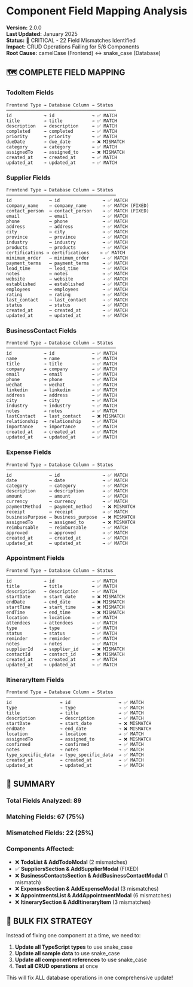 # Component Field Mapping Analysis

**Version:** 2.0.0  
**Last Updated:** January 2025  
**Status:** 🚨 CRITICAL - 22 Field Mismatches Identified  
**Impact:** CRUD Operations Failing for 5/6 Components  
**Root Cause:** camelCase (Frontend) ↔ snake_case (Database)

## 🗺️ **COMPLETE FIELD MAPPING**

### **TodoItem Fields**
```
Frontend Type → Database Column → Status
─────────────────────────────────────────
id            → id              → ✅ MATCH
title         → title           → ✅ MATCH
description   → description     → ✅ MATCH
completed     → completed       → ✅ MATCH
priority      → priority        → ✅ MATCH
dueDate       → due_date        → ❌ MISMATCH
category      → category        → ✅ MATCH
assignedTo    → assigned_to     → ❌ MISMATCH
created_at    → created_at      → ✅ MATCH
updated_at    → updated_at      → ✅ MATCH
```

### **Supplier Fields**
```
Frontend Type → Database Column → Status
─────────────────────────────────────────
id              → id                → ✅ MATCH
company_name    → company_name      → ✅ MATCH (FIXED)
contact_person  → contact_person    → ✅ MATCH (FIXED)
email           → email             → ✅ MATCH
phone           → phone             → ✅ MATCH
address         → address           → ✅ MATCH
city            → city              → ✅ MATCH
province        → province          → ✅ MATCH
industry        → industry          → ✅ MATCH
products        → products          → ✅ MATCH
certifications → certifications    → ✅ MATCH
minimum_order   → minimum_order     → ✅ MATCH
payment_terms   → payment_terms     → ✅ MATCH
lead_time       → lead_time         → ✅ MATCH
notes           → notes             → ✅ MATCH
website         → website           → ✅ MATCH
established     → established       → ✅ MATCH
employees       → employees         → ✅ MATCH
rating          → rating            → ✅ MATCH
last_contact    → last_contact      → ✅ MATCH
status          → status            → ✅ MATCH
created_at      → created_at        → ✅ MATCH
updated_at      → updated_at        → ✅ MATCH
```

### **BusinessContact Fields**
```
Frontend Type → Database Column → Status
─────────────────────────────────────────
id            → id              → ✅ MATCH
name          → name            → ✅ MATCH
title         → title           → ✅ MATCH
company       → company         → ✅ MATCH
email         → email           → ✅ MATCH
phone         → phone           → ✅ MATCH
wechat        → wechat          → ✅ MATCH
linkedin      → linkedin        → ✅ MATCH
address       → address         → ✅ MATCH
city          → city            → ✅ MATCH
industry      → industry        → ✅ MATCH
notes         → notes           → ✅ MATCH
lastContact   → last_contact    → ❌ MISMATCH
relationship  → relationship    → ✅ MATCH
importance    → importance      → ✅ MATCH
created_at    → created_at      → ✅ MATCH
updated_at    → updated_at      → ✅ MATCH
```

### **Expense Fields**
```
Frontend Type → Database Column → Status
─────────────────────────────────────────
id              → id                → ✅ MATCH
date            → date              → ✅ MATCH
category        → category          → ✅ MATCH
description     → description       → ✅ MATCH
amount          → amount            → ✅ MATCH
currency        → currency          → ✅ MATCH
paymentMethod   → payment_method    → ❌ MISMATCH
receipt         → receipt           → ✅ MATCH
businessPurpose → business_purpose  → ❌ MISMATCH
assignedTo      → assigned_to       → ❌ MISMATCH
reimbursable    → reimbursable      → ✅ MATCH
approved        → approved          → ✅ MATCH
created_at      → created_at        → ✅ MATCH
updated_at      → updated_at        → ✅ MATCH
```

### **Appointment Fields**
```
Frontend Type → Database Column → Status
─────────────────────────────────────────
id            → id              → ✅ MATCH
title         → title           → ✅ MATCH
description   → description     → ✅ MATCH
startDate     → start_date      → ❌ MISMATCH
endDate       → end_date        → ❌ MISMATCH
startTime     → start_time      → ❌ MISMATCH
endTime       → end_time        → ❌ MISMATCH
location      → location        → ✅ MATCH
attendees     → attendees       → ✅ MATCH
type          → type            → ✅ MATCH
status        → status          → ✅ MATCH
reminder      → reminder        → ✅ MATCH
notes         → notes           → ✅ MATCH
supplierId    → supplier_id     → ❌ MISMATCH
contactId     → contact_id      → ❌ MISMATCH
created_at    → created_at      → ✅ MATCH
updated_at    → updated_at      → ✅ MATCH
```

### **ItineraryItem Fields**
```
Frontend Type → Database Column → Status
─────────────────────────────────────────
id                  → id                  → ✅ MATCH
type                → type                → ✅ MATCH
title               → title               → ✅ MATCH
description         → description         → ✅ MATCH
startDate           → start_date          → ❌ MISMATCH
endDate             → end_date            → ❌ MISMATCH
location            → location            → ✅ MATCH
assignedTo          → assigned_to         → ❌ MISMATCH
confirmed           → confirmed           → ✅ MATCH
notes               → notes               → ✅ MATCH
type_specific_data  → type_specific_data  → ✅ MATCH
created_at          → created_at          → ✅ MATCH
updated_at          → updated_at          → ✅ MATCH
```

## 🎯 **SUMMARY**

### **Total Fields Analyzed:** 89
### **Matching Fields:** 67 (75%)
### **Mismatched Fields:** 22 (25%)

### **Components Affected:**
- ❌ **TodoList & AddTodoModal** (2 mismatches)
- ✅ **SuppliersSection & AddSupplierModal** (FIXED)
- ❌ **BusinessContactsSection & AddBusinessContactModal** (1 mismatch)
- ❌ **ExpensesSection & AddExpenseModal** (3 mismatches)
- ❌ **AppointmentsList & AddAppointmentModal** (6 mismatches)
- ❌ **ItinerarySection & AddItineraryItem** (3 mismatches)

## 🚀 **BULK FIX STRATEGY**

Instead of fixing one component at a time, we need to:

1. **Update all TypeScript types** to use snake_case
2. **Update all sample data** to use snake_case
3. **Update all component references** to use snake_case
4. **Test all CRUD operations** at once

This will fix ALL database operations in one comprehensive update!